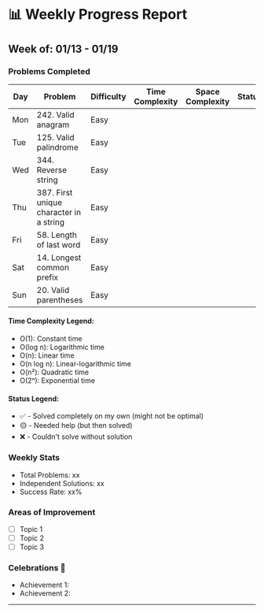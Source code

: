                                           
# 📊 Weekly Progress Report
## Week of: 01/13 - 01/19

### Problems Completed
| Day | Problem                                 | Difficulty | Time Complexity | Space Complexity | Status |
|-----|-----------------------------------------|------------|-----------------|------------------|--------|
| Mon | 242. Valid anagram                      | Easy       |                 |                  |        |
| Tue | 125. Valid palindrome                   | Easy       |                 |                  |        |
| Wed | 344. Reverse string                     | Easy       |                 |                  |        |
| Thu | 387. First unique character in a string | Easy       |                 |                  |        |
| Fri | 58. Length of last word                 | Easy       |                 |                  |        |
| Sat | 14. Longest common prefix               | Easy       |                 |                  |        |
| Sun | 20. Valid parentheses                   | Easy       |                 |                  |        |


#### Time Complexity Legend:
- O(1): Constant time
- O(log n): Logarithmic time
- O(n): Linear time
- O(n log n): Linear-logarithmic time
- O(n²): Quadratic time
- O(2ⁿ): Exponential time

#### Status Legend:
* ✅ - Solved completely on my own (might not be optimal)
* 🟡 - Needed help (but then solved)
* ❌ - Couldn't solve without solution

### Weekly Stats
- Total Problems: xx
- Independent Solutions: xx
- Success Rate: xx%

### Areas of Improvement
- [ ] Topic 1
- [ ] Topic 2
- [ ] Topic 3

### Celebrations 🎉
- Achievement 1:
- Achievement 2:

---